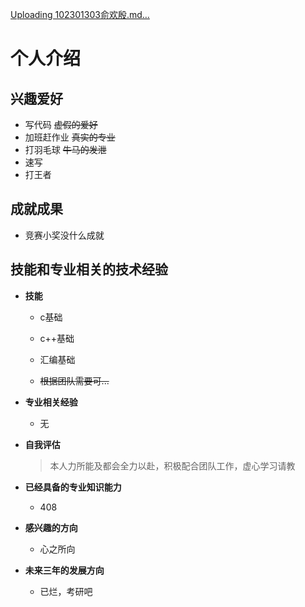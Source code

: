 [Uploading 102301303俞欢殷.md…]()
# 个人介绍

## 兴趣爱好

- 写代码   ~~虚假的爱好~~
- 加班赶作业    ~~真实的专业~~
- 打羽毛球   ~~牛马的发泄~~
- 速写
- 打王者

## 成就成果

- 竞赛小奖没什么成就

## 技能和专业相关的技术经验

- **技能**

  - c基础

  - c++基础

  - 汇编基础
  - ~~根据团队需要可...~~

- **专业相关经验**
  - 无

- **自我评估**

  >  本人力所能及都会全力以赴，积极配合团队工作，虚心学习请教

- **已经具备的专业知识能力**
  - 408

- **感兴趣的方向**
  - 心之所向

- **未来三年的发展方向**
  - 已烂，考研吧
